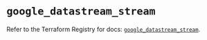 # `google_datastream_stream`

Refer to the Terraform Registry for docs: [`google_datastream_stream`](https://registry.terraform.io/providers/hashicorp/google/5.38.0/docs/resources/datastream_stream).

